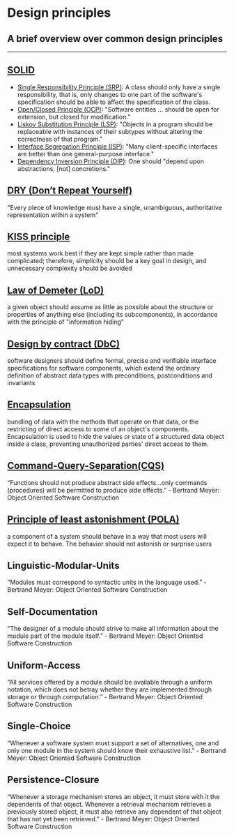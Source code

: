 # Design principles

## A brief overview over common design principles

---

## [SOLID](https://en.wikipedia.org/wiki/SOLID)

- [Single Responsibility Principle (SRP)](https://en.wikipedia.org/wiki/Single-responsibility_principle):
  A class should only have a single responsibility, that is, only changes to one part of the software's
  specification should be able to affect the specification of the class.
- [Open/Closed Principle (OCP)](https://en.wikipedia.org/wiki/Open%E2%80%93closed_principle):
  "Software entities ... should be open for extension, but closed for modification."
- [Liskov Substitution Principle (LSP)](https://en.wikipedia.org/wiki/Liskov_substitution_principle):
  "Objects in a program should be replaceable with instances of their subtypes without altering the correctness
  of that program."
- [Interface Segregation Principle (ISP)](https://en.wikipedia.org/wiki/Interface_segregation_principle):
  "Many client-specific interfaces are better than one general-purpose interface."
- [Dependency Inversion Principle (DIP)](https://en.wikipedia.org/wiki/Dependency_inversion_principle):
  One should "depend upon abstractions, [not] concretions."

## [DRY (Don’t Repeat Yourself)](https://en.wikipedia.org/wiki/Don%27t_repeat_yourself)

"Every piece of knowledge must have a single, unambiguous, authoritative representation within a system"

## [KISS principle](https://en.wikipedia.org/wiki/KISS_principle)

most systems work best if they are kept simple rather than made complicated; therefore,
simplicity should be a key goal in design, and unnecessary complexity should be avoided

## [Law of Demeter (LoD)](https://en.wikipedia.org/wiki/Law_of_Demeter)

a given object should assume as little as possible about the structure or properties of
anything else (including its subcomponents), in accordance with the principle of "information hiding"

## [Design by contract (DbC)](https://en.wikipedia.org/wiki/Design_by_contract)

software designers should define formal, precise and verifiable interface specifications
for software components, which extend the ordinary definition of abstract data types with
preconditions, postconditions and invariants

## [Encapsulation](https://en.wikipedia.org/wiki/Encapsulation_(computer_programming))

bundling of data with the methods that operate on that data, or the restricting of
direct access to some of an object's components. Encapsulation is used to hide the
values or state of a structured data object inside a class, preventing unauthorized
parties' direct access to them.

## [Command-Query-Separation(CQS)](https://en.wikipedia.org/wiki/Command%E2%80%93query_separation)

“Functions should not produce abstract side effects...only commands (procedures) will
be permitted to produce side effects.” - Bertrand Meyer: Object Oriented Software Construction

## [Principle of least astonishment (POLA)](https://en.wikipedia.org/wiki/Principle_of_least_astonishment)

a component of a system should behave in a way that most users will expect it to behave.
The behavior should not astonish or surprise users

## Linguistic-Modular-Units

“Modules must correspond to syntactic units in the language used.” - Bertrand Meyer:
Object Oriented Software Construction

## Self-Documentation

“The designer of a module should strive to make all information about the module part of
the module itself.” - Bertrand Meyer: Object Oriented Software Construction

## Uniform-Access

“All services offered by a module should be available through a uniform notation,
which does not betray whether they are implemented through storage or through computation.” -
Bertrand Meyer: Object Oriented Software Construction

## Single-Choice

“Whenever a software system must support a set of alternatives, one and only one module
in the system should know their exhaustive list.” - Bertrand Meyer: Object Oriented
Software Construction

## Persistence-Closure

“Whenever a storage mechanism stores an object, it must store with it the dependents
of that object. Whenever a retrieval mechanism retrieves a previously stored object,
it must also retrieve any dependent of that object that has not yet been retrieved.” -
Bertrand Meyer: Object Oriented Software Construction
